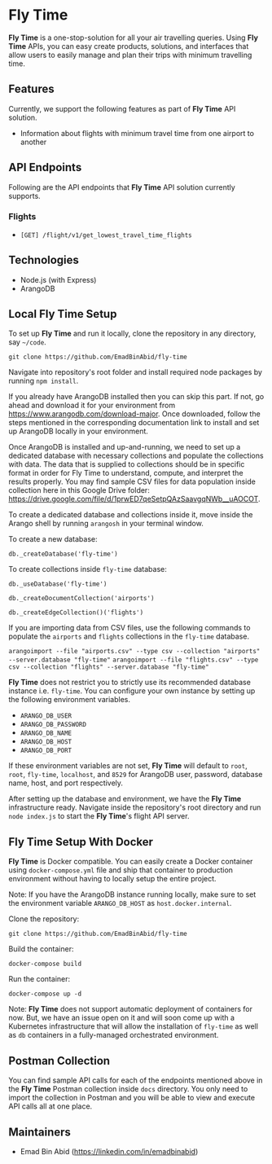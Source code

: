 # Fly Time

**Fly Time** is a one-stop-solution for all your air travelling queries. Using **Fly Time** APIs, you can easy create products, solutions, and interfaces that allow users to easily manage and plan their trips with minimum travelling time. 

## Features
Currently, we support the following features as part of **Fly Time** API solution.
- Information about flights with minimum travel time from one airport to another

## API Endpoints
Following are the API endpoints that **Fly Time** API solution currently supports.

### Flights
- `[GET] /flight/v1/get_lowest_travel_time_flights`

## Technologies
- Node.js (with Express)
- ArangoDB

## Local Fly Time Setup
To set up **Fly Time** and run it locally, clone the repository in any directory, say `~/code`.

`git clone https://github.com/EmadBinAbid/fly-time`

Navigate into repository's root folder and install required node packages by running `npm install`.

If you already have ArangoDB installed then you can skip this part. If not, go ahead and download it for your environment from https://www.arangodb.com/download-major. Once downloaded, follow the steps mentioned in the corresponding documentation link to install and set up ArangoDB locally in your environment. 

Once ArangoDB is installed and up-and-running, we need to set up a dedicated database with necessary collections and populate the collections with data. The data that is supplied to collections should be in specific format in order for Fly Time to understand, compute, and interpret the results properly. You may find sample CSV files for data population inside collection here in this Google Drive folder: https://drive.google.com/file/d/1prwED7qeSetpQAzSaavgqNWb__uAOCOT.

To create a dedicated database and collections inside it, move inside the Arango shell by running   `arangosh` in your terminal window. 

To create a new database:

`db._createDatabase('fly-time')`

To create collections inside `fly-time` database:

`db._useDatabase('fly-time')`

`db._createDocumentCollection('airports')`

`db._createEdgeCollection()('flights')`

If you are importing data from CSV files, use the following commands to populate the `airports` and `flights` collections in the `fly-time` database. 

`arangoimport --file "airports.csv" --type csv --collection "airports" --server.database "fly-time"`
`arangoimport --file "flights.csv" --type csv --collection "flights" --server.database "fly-time"`

**Fly Time** does not restrict you to strictly use its recommended database instance i.e. `fly-time`. You can configure your own instance by setting up the following environment variables.

- `ARANGO_DB_USER`
- `ARANGO_DB_PASSWORD`
- `ARANGO_DB_NAME`
- `ARANGO_DB_HOST`
- `ARANGO_DB_PORT`

If these environment variables are not set, **Fly Time** will default to `root`, `root`, `fly-time`, `localhost`, and `8529` for ArangoDB user, password, database name, host, and port respectively. 

After setting up the database and environment, we have the **Fly Time** infrastructure ready. Navigate inside the repository's root directory and run `node index.js` to start the **Fly Time**'s flight API server.

## Fly Time Setup With Docker
**Fly Time** is Docker compatible. You can easily create a Docker container using `docker-compose.yml` file and ship that container to production environment without having to locally setup the entire project. 

Note: If you have the ArangoDB instance running locally, make sure to set the environment variable `ARANGO_DB_HOST` as `host.docker.internal`.

Clone the repository: 

`git clone https://github.com/EmadBinAbid/fly-time`

Build the container:

`docker-compose build`

Run the container:

`docker-compose up -d`

Note: **Fly Time** does not support automatic deployment of containers for now. But, we have an issue open on it and will soon come up with a Kubernetes infrastructure that will allow the installation of `fly-time` as well as `db` containers in a fully-managed orchestrated environment. 

## Postman Collection
You can find sample API calls for each of the endpoints mentioned above in the **Fly Time** Postman collection inside `docs` directory. You only need to import the collection in Postman and you will be able to view and execute API calls all at one place.

## Maintainers
- Emad Bin Abid (https://linkedin.com/in/emadbinabid)